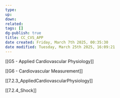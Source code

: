 ```yaml
---
type: 
up: 
down: 
related: 
tags: []
dg-publish: true
title: CC_CVS_APP
date created: Friday, March 7th 2025, 00:35:30
date modified: Tuesday, March 25th 2025, 16:09:21
---
```


[[G5 - Applied Cardiovascular Physiology]]

[[G6 - Cardiovascular Measurement]]

[[7.2.3_AppliedCardiovascularPhysiology]]

[[7.2.4_Shock]]
